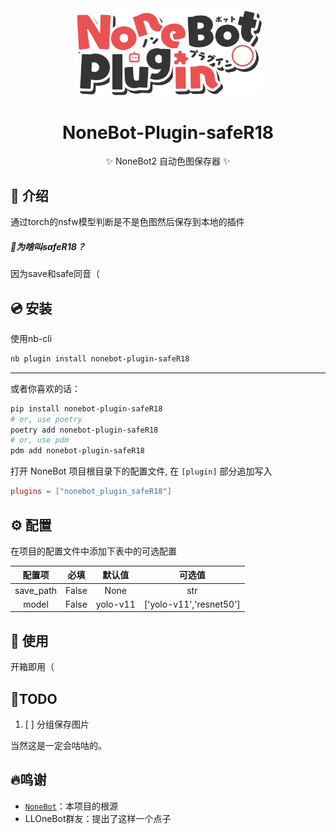 <!-- markdownlint-disable MD033 MD036 MD041 MD045 -->
<div align="center">
  <a href="https://v2.nonebot.dev/store">
    <!-- <img src="https://raw.githubusercontent.com/A-kirami/nonebot-plugin-template/resources/nbp_logo.png" width="180" height="180" alt="logo"> -->
    <img src="./docs/NoneBotPlugin.svg" width="300" alt="logo">
  </a>
  <!-- <br>
  <p>
    <img src="https://raw.githubusercontent.com/A-kirami/nonebot-plugin-template/resources/NoneBotPlugin.svg" width="240" alt="logo">
  </p> -->
</div>

<div align="center">

# NoneBot-Plugin-safeR18
✨ NoneBot2 自动色图保存器 ✨

</div>

## 📖 介绍

通过torch的nsfw模型判断是不是色图然后保存到本地的插件

##### 🤔为啥叫safeR18？

因为save和safe同音（

## 💿 安装

使用nb-cli

```bash
nb plugin install nonebot-plugin-safeR18
```

----

或者你喜欢的话：
```bash
pip install nonebot-plugin-safeR18
# or, use poetry
poetry add nonebot-plugin-safeR18
# or, use pdm
pdm add nonebot-plugin-safeR18

```
打开 NoneBot 项目根目录下的配置文件, 在 `[plugin]` 部分追加写入
```toml
plugins = ["nonebot_plugin_safeR18"]
```

## ⚙️ 配置

在项目的配置文件中添加下表中的可选配置

| 配置项 | 必填 | 默认值 | 可选值|
| :---: | :---: | :---: | :---:|
| save_path | False | None | str |
| model | False | yolo-v11 | ['yolo-v11','resnet50']|

## 🎉 使用

开箱即用（

## 📃TODO

1. [ ] 分组保存图片

当然这是一定会咕咕的。

## 🔥鸣谢

- [`NoneBot`](https://nonebot.dev/)：本项目的根源
- LLOneBot群友：提出了这样一个点子
